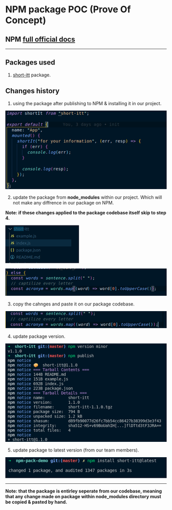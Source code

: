 # NPM package POC (Prove Of Concept)

## NPM [full official docs](https://docs.npmjs.com/packages-and-modules)

---

## Packages used

1. [short-itt](https://github.com/safwat-fathi/short-itt) package.

## Changes history

1. using the package after publishing to NPM & installing it in our project.

![using package](./screenshots/using-package.png)

2. update the package from **node_modules** within our project. Which will not make any diffrence in our package on NPM.

**Note: if these changes applied to the package codebase itself skip to step 4.**

![edit the package 1](./screenshots/edit-the-pack-1.png)

![edit the package 2](./screenshots/edit-the-pack-2.png)

3. copy the cahnges and paste it on our package codebase.

![edit the package](./screenshots/update-the-pack-in-main-codebase.png)

4. update package version.

![update package version](./screenshots/update-pack-version.png)

5. update package to latest version (from our team members).

![update pack to latest](./screenshots/update-pack-to-latest.png)

---

**Note: that the package is entirley seperate from our codebase, meaning that any change made on package within node_modules directory must be copied & pasted by hand.**
